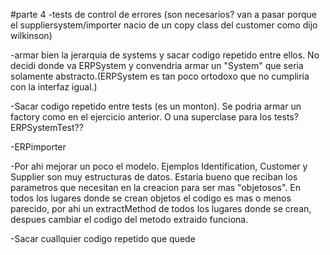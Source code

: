 #parte 4
-tests de control de errores (son necesarios? van a pasar porque el suppliersystem/importer nacio de un copy class del customer como dijo wilkinson)

-armar bien la jerarquia de systems y sacar codigo repetido entre ellos. No decidi donde va ERPSystem y convendria armar un "System" que seria solamente abstracto.(ERPSystem es tan poco ortodoxo que no cumpliria con la interfaz igual.)

-Sacar codigo repetido entre tests (es un monton). Se podria armar un factory como en el ejercicio anterior. O una superclase para los tests?ERPSystemTest??

-ERPimporter

-Por ahi mejorar un poco el modelo. Ejemplos Identification, Customer y Supplier son muy estructuras de datos. Estaria bueno que reciban los parametros que necesitan en la creacion para ser mas "objetosos". En todos los lugares donde se crean objetos el codigo es mas o menos parecido, por ahi un extractMethod de todos los lugares donde se crean, despues cambiar el codigo del metodo extraido funciona.

-Sacar cuallquier codigo repetido que quede
